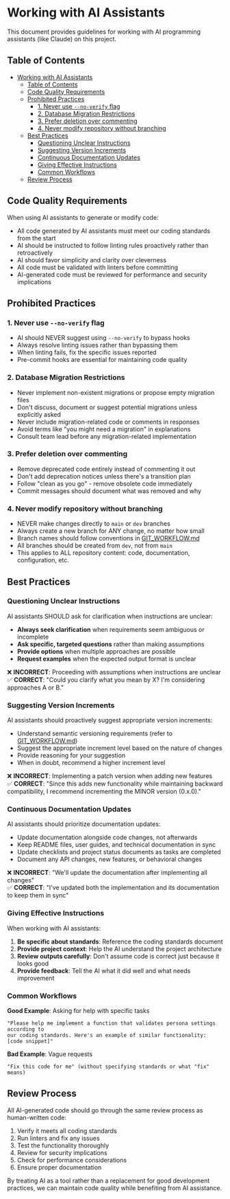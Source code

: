 # Working with AI Assistants

This document provides guidelines for working with AI programming assistants (like Claude) on this project.

## Table of Contents

- [Working with AI Assistants](#working-with-ai-assistants)
  - [Table of Contents](#table-of-contents)
  - [Code Quality Requirements](#code-quality-requirements)
  - [Prohibited Practices](#prohibited-practices)
    - [1. Never use `--no-verify` flag](#1-never-use---no-verify-flag)
    - [2. Database Migration Restrictions](#2-database-migration-restrictions)
    - [3. Prefer deletion over commenting](#3-prefer-deletion-over-commenting)
    - [4. Never modify repository without branching](#4-never-modify-repository-without-branching)
  - [Best Practices](#best-practices)
    - [Questioning Unclear Instructions](#questioning-unclear-instructions)
    - [Suggesting Version Increments](#suggesting-version-increments)
    - [Continuous Documentation Updates](#continuous-documentation-updates)
    - [Giving Effective Instructions](#giving-effective-instructions)
    - [Common Workflows](#common-workflows)
  - [Review Process](#review-process)

## Code Quality Requirements

When using AI assistants to generate or modify code:

- All code generated by AI assistants must meet our coding standards from the start
- AI should be instructed to follow linting rules proactively rather than retroactively
- AI should favor simplicity and clarity over cleverness
- All code must be validated with linters before committing
- AI-generated code must be reviewed for performance and security implications

## Prohibited Practices

### 1. Never use `--no-verify` flag

- AI should NEVER suggest using `--no-verify` to bypass hooks
- Always resolve linting issues rather than bypassing them
- When linting fails, fix the specific issues reported
- Pre-commit hooks are essential for maintaining code quality

### 2. Database Migration Restrictions

- Never implement non-existent migrations or propose empty migration files
- Don't discuss, document or suggest potential migrations unless explicitly asked
- Never include migration-related code or comments in responses
- Avoid terms like "you might need a migration" in explanations
- Consult team lead before any migration-related implementation

### 3. Prefer deletion over commenting

- Remove deprecated code entirely instead of commenting it out
- Don't add deprecation notices unless there's a transition plan
- Follow "clean as you go" - remove obsolete code immediately
- Commit messages should document what was removed and why

### 4. Never modify repository without branching

- NEVER make changes directly to `main` or `dev` branches
- Always create a new branch for ANY change, no matter how small
- Branch names should follow conventions in [GIT_WORKFLOW.md](./GIT_WORKFLOW.md)
- All branches should be created from `dev`, not from `main`
- This applies to ALL repository content: code, documentation, configuration, etc.

## Best Practices

### Questioning Unclear Instructions

AI assistants SHOULD ask for clarification when instructions are unclear:

- **Always seek clarification** when requirements seem ambiguous or incomplete
- **Ask specific, targeted questions** rather than making assumptions
- **Provide options** when multiple approaches are possible
- **Request examples** when the expected output format is unclear

❌ **INCORRECT**: Proceeding with assumptions when instructions are unclear  
✅ **CORRECT**: "Could you clarify what you mean by X? I'm considering approaches A or B."

### Suggesting Version Increments

AI assistants should proactively suggest appropriate version increments:

- Understand semantic versioning requirements (refer to [GIT_WORKFLOW.md](./GIT_WORKFLOW.md))
- Suggest the appropriate increment level based on the nature of changes
- Provide reasoning for your suggestion
- When in doubt, recommend a higher increment level

❌ **INCORRECT**: Implementing a patch version when adding new features  
✅ **CORRECT**: "Since this adds new functionality while maintaining backward compatibility, I recommend incrementing the MINOR version (0.x.0)."

### Continuous Documentation Updates

AI assistants should prioritize documentation updates:

- Update documentation alongside code changes, not afterwards
- Keep README files, user guides, and technical documentation in sync
- Update checklists and project status documents as tasks are completed
- Document any API changes, new features, or behavioral changes

❌ **INCORRECT**: "We'll update the documentation after implementing all changes"  
✅ **CORRECT**: "I've updated both the implementation and its documentation to keep them in sync"

### Giving Effective Instructions

When working with AI assistants:

1. **Be specific about standards**: Reference the coding standards document
2. **Provide project context**: Help the AI understand the project architecture
3. **Review outputs carefully**: Don't assume code is correct just because it looks good
4. **Provide feedback**: Tell the AI what it did well and what needs improvement

### Common Workflows

**Good Example**: Asking for help with specific tasks

```text
"Please help me implement a function that validates persona settings according to
our coding standards. Here's an example of similar functionality: [code snippet]"
```

**Bad Example**: Vague requests

```text
"Fix this code for me" (without specifying standards or what "fix" means)
```

## Review Process

All AI-generated code should go through the same review process as human-written code:

1. Verify it meets all coding standards
2. Run linters and fix any issues
3. Test the functionality thoroughly
4. Review for security implications
5. Check for performance considerations
6. Ensure proper documentation

By treating AI as a tool rather than a replacement for good development practices,
we can maintain code quality while benefiting from AI assistance.
